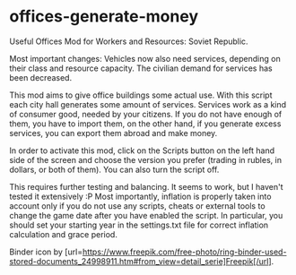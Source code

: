 # offices-generate-money
Useful Offices Mod for Workers and Resources: Soviet Republic.

Most important changes: Vehicles now also need services, depending on their class and resource capacity. The civilian demand for services has been decreased.

This mod aims to give office buildings some actual use. With this script each city hall generates some amount of services. Services work as a kind of consumer good, needed by your citizens. If you do not have enough of them, you have to import them, on the other hand, if you generate excess services, you can export them abroad and make money.

In order to activate this mod, click on the Scripts button on the left hand side of the screen and choose the version you prefer (trading in rubles, in dollars, or both of them). You can also turn the script off.

This requires further testing and balancing. It seems to work, but I haven't tested it extensively :P Most importantly, inflation is properly taken into account only if you do not use any scripts, cheats or external tools to change the game date after you have enabled the script. In particular, you should set your starting year in the settings.txt file for correct inflation calculation and grace period. 

Binder icon by [url=https://www.freepik.com/free-photo/ring-binder-used-stored-documents_24998911.htm#from_view=detail_serie]Freepik[/url].
